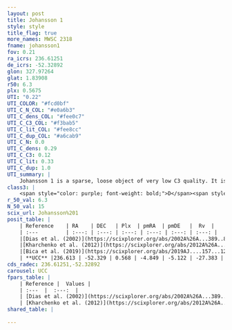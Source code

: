 ```yaml
---
layout: post
title: Johansson 1
style: style
title_flag: true
more_names: MWSC 2318
fname: johansson1
fov: 0.21
ra_icrs: 236.61251
de_icrs: -52.32892
glon: 327.97264
glat: 1.83908
r50: 6.3
plx: 0.5675
UTI: "0.22"
UTI_COLOR: "#fcd0bf"
UTI_C_N_COL: "#e0a6b3"
UTI_C_dens_COL: "#fee0c7"
UTI_C_C3_COL: "#f3bab5"
UTI_C_lit_COL: "#fee8cc"
UTI_C_dup_COL: "#a6cab9"
UTI_C_N: 0.0
UTI_C_dens: 0.29
UTI_C_C3: 0.12
UTI_C_lit: 0.33
UTI_C_dup: 1.0
UTI_summary: |
    Johansson 1 is a sparse, loose object of very low C3 quality. It is poorly studied in the literature, with no articles listed in the last 6 years.<br><br><span style="color: #99180f; font-weight: bold;">Warning: </span>contains less than 25 stars with <i>P>0.5</i> estimated.
class3: |
    <span style="color: purple; font-weight: bold;">D</span><span style="color: red; font-weight: bold;">C</span>
r_50_val: 6.3
N_50_val: 15
scix_url: Johansson%201
posit_table: |
    | Reference    | RA    | DEC   | Plx  | pmRA  | pmDE   |  Rv  |
    | :---         | :---: | :---: | :---: | :---: | :---: | :---: |
    |[Dias et al. (2002)](https://scixplorer.org/abs/2002A%26A...389..871D) | 236.583 | -52.382 | -- | -3.57 | -6.8 | -13.0 |
    |[Kharchenko et al. (2012)](https://scixplorer.org/abs/2012A%26A...543A.156K) | 236.562 | -52.378 | -- | -6.58 | -3.3 | -- |
    |[Bica et al. (2019)](https://scixplorer.org/abs/2019AJ....157...12B) | 236.736 | -52.322 | -- | -- | -- | -- |
    | **UCC** |236.613 | -52.329 | 0.568 | -4.849 | -5.122 | -27.383 | 
cds_radec: 236.61251,-52.32892
carousel: UCC
fpars_table: |
    | Reference |  Values |
    | :---  |  :---:  |
    | [Dias et al. (2002)](https://scixplorer.org/abs/2002A%26A...389..871D) | `E(B-V)=0.17, Dist=570.0, Age=8.3` |
    | [Kharchenko et al. (2012)](https://scixplorer.org/abs/2012A%26A...543A.156K) | `e_bv=0.171, distance=869, log_age=8.725` |
shared_table: |
    
---
```

